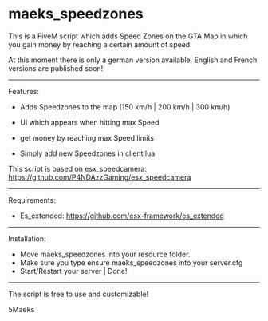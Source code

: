 # maeks_speedzones

This is a FiveM script which adds Speed Zones on the GTA  Map in which you gain money by reaching a certain amount of speed.

At this moment there is only a german version available. 
English and French versions are published soon!

-----------------------------------------------------

Features:

- Adds Speedzones to the map (150 km/h | 200 km/h | 300 km/h)
- UI which appears when hitting max Speed
- get money by reaching max Speed limits

- Simply add new Speedzones in client.lua

This script is based on esx_speedcamera: https://github.com/P4NDAzzGaming/esx_speedcamera

-----------------------------------------------------

Requirements:

- Es_extended: https://github.com/esx-framework/es_extended

-----------------------------------------------------

Installation:

- Move maeks_speedzones into your resource folder.
- Make sure you type ensure maeks_speedzones into your server.cfg
- Start/Restart your server | Done!

-----------------------------------------------------

The script is free to use and customizable!

5Maeks
